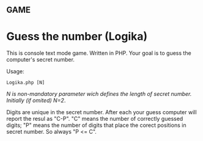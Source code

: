 GAME
----
Guess the number (Logika)
=========================

This is console text mode game. Written in PHP.
Your goal is to guess the computer's secret number.


Usage:

	Logika.php [N]
 
_N is non-mandatory parameter wich defines the length of secret number. Initially (if omited) N=2_.

Digits are unique in the secret number.
After each your guess computer will report the resul as "C-P". 
"C" means the number of correctly guessed digits; 
"P" means the number of digits that place the corect positions in secret number.
So always "P <= C".
